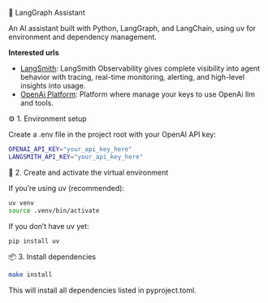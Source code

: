 🧠 LangGraph Assistant

An AI assistant built with Python, LangGraph, and LangChain, using uv for environment and dependency management.

**Interested urls**

* [LangSmith](https://smith.langchain.com/): LangSmith Observability gives complete visibility into agent behavior with tracing, real-time monitoring, alerting, and high-level insights into usage.
* [OpenAi Platform](https://platform.openai.com/): Platform where manage your keys to use OpenAi llm and tools.

⚙️ 1. Environment setup

Create a .env file in the project root with your OpenAI API key:

```bash
OPENAI_API_KEY="your_api_key_here"
LANGSMITH_API_KEY="your_api_key_here"
```

🧰 2. Create and activate the virtual environment

If you’re using uv (recommended):

```bash
uv venv
source .venv/bin/activate
```

If you don’t have uv yet:
```bash
pip install uv
```

📦 3. Install dependencies
```bash
make install
```
This will install all dependencies listed in pyproject.toml.
